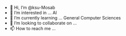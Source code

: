 - 👋 Hi, I’m @ksu-Mosab
- 👀 I’m interested in ... Al
- 🌱 I’m currently learning ... 	General Computer Sciences
- 💞️ I’m looking to collaborate on ...
- 📫 How to reach me ...

<!---
ksu-Mosab/ksu-Mosab is a ✨ special ✨ repository because its `README.md` (this file) appears on your GitHub profile.
You can click the Preview link to take a look at your changes.
---> 

